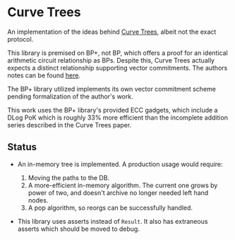 # Curve Trees

An implementation of the ideas behind
[Curve Trees](https://eprint.iacr.org/2022/756), albeit not the exact protocol.

This library is premised on BP+, not BP, which offers a proof for an identical
arithmetic circuit relationship as BPs. Despite this, Curve Trees actually
expects a distinct relationship supporting vector commitments. The authors notes
can be found [here](https://hackmd.io/6g5oC5xWRLOoYcTnYBuE7Q).

The BP+ library utilized implements its own vector commitment scheme pending
formalization of the author's work.

This work uses the BP+ library's provided ECC gadgets, which include a DLog PoK
which is roughly 33% more efficient than the incomplete addition series
described in the Curve Trees paper.

## Status

- An in-memory tree is implemented. A production usage would require:
  1) Moving the paths to the DB.
  2) A more-efficient in-memory algorithm. The current one grows by power of
     two, and doesn't archive no longer needed left hand nodes.
  3) A pop algorithm, so reorgs can be successfully handled.

- This library uses asserts instead of `Result`. It also has extraneous asserts
  which should be moved to debug.
